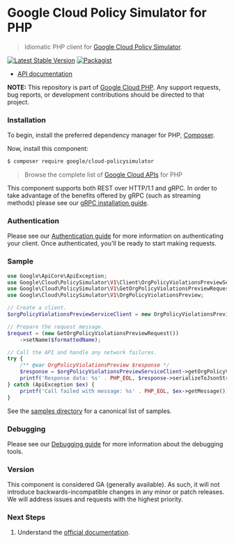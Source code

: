 # Google Cloud Policy Simulator for PHP

> Idiomatic PHP client for [Google Cloud Policy Simulator]().

[![Latest Stable Version](https://poser.pugx.org/google/cloud-policysimulator/v/stable)](https://packagist.org/packages/google/cloud-policysimulator) [![Packagist](https://img.shields.io/packagist/dm/google/cloud-policysimulator.svg)](https://packagist.org/packages/google/cloud-policysimulator)

* [API documentation](https://cloud.google.com/php/docs/reference/cloud-policysimulator/latest)

**NOTE:** This repository is part of [Google Cloud PHP](https://github.com/googleapis/google-cloud-php). Any
support requests, bug reports, or development contributions should be directed to
that project.

### Installation

To begin, install the preferred dependency manager for PHP, [Composer](https://getcomposer.org/).

Now, install this component:

```sh
$ composer require google/cloud-policysimulator
```

> Browse the complete list of [Google Cloud APIs](https://cloud.google.com/php/docs/reference)
> for PHP

This component supports both REST over HTTP/1.1 and gRPC. In order to take advantage of the benefits
offered by gRPC (such as streaming methods) please see our
[gRPC installation guide](https://cloud.google.com/php/grpc).

### Authentication

Please see our [Authentication guide](https://github.com/googleapis/google-cloud-php/blob/main/AUTHENTICATION.md) for more information
on authenticating your client. Once authenticated, you'll be ready to start making requests.

### Sample

```php
use Google\ApiCore\ApiException;
use Google\Cloud\PolicySimulator\V1\Client\OrgPolicyViolationsPreviewServiceClient;
use Google\Cloud\PolicySimulator\V1\GetOrgPolicyViolationsPreviewRequest;
use Google\Cloud\PolicySimulator\V1\OrgPolicyViolationsPreview;

// Create a client.
$orgPolicyViolationsPreviewServiceClient = new OrgPolicyViolationsPreviewServiceClient();

// Prepare the request message.
$request = (new GetOrgPolicyViolationsPreviewRequest())
    ->setName($formattedName);

// Call the API and handle any network failures.
try {
    /** @var OrgPolicyViolationsPreview $response */
    $response = $orgPolicyViolationsPreviewServiceClient->getOrgPolicyViolationsPreview($request);
    printf('Response data: %s' . PHP_EOL, $response->serializeToJsonString());
} catch (ApiException $ex) {
    printf('Call failed with message: %s' . PHP_EOL, $ex->getMessage());
}
```

See the [samples directory](https://github.com/googleapis/google-cloud-php-policysimulator/tree/main/samples) for a canonical list of samples.

### Debugging

Please see our [Debugging guide](https://github.com/googleapis/google-cloud-php/blob/main/DEBUG.md)
for more information about the debugging tools.

### Version

This component is considered GA (generally available). As such, it will not introduce backwards-incompatible changes in
any minor or patch releases. We will address issues and requests with the highest priority.

### Next Steps

1. Understand the [official documentation](https://cloud.google.com/policy-intelligence/docs/iam-simulator-overview).
